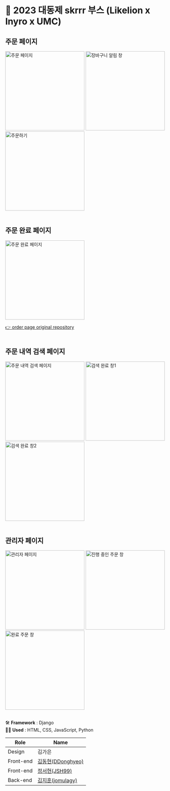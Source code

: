 # 🚩 2023 대동제 skrrr 부스 (Likelion x Inyro x UMC)
## 주문 페이지
<img width="250" alt="주문 페이지" src="https://github.com/DDonghyeo/skrrrr_order_page/assets/98632435/628db30d-2e01-4670-95b6-1cc60caff0f8">
<img width="250" alt="장바구니 알림 창" src="https://github.com/DDonghyeo/skrrrr_order_page/assets/98632435/4fd42e7b-2e59-4dfa-8441-bc190edf2d6f">
<img width="250" alt="주문하기" src="https://github.com/DDonghyeo/skrrrr_order_page/assets/98632435/ceaf9685-80bd-4dca-bb9e-d7daadfc47b4">
<br><br>

## 주문 완료 페이지
<img width="250" alt="주문 완료 페이지" src="https://github.com/DDonghyeo/skrrrr_order_page/assets/98632435/dd1b437a-e9a6-4378-ba34-fb67f1b62651">

[👉 order page original repository](https://github.com/DDonghyeo/skrrrr_order_page)<br><br>  

## 주문 내역 검색 페이지
<img width="250" alt="주문 내역 검색 페이지" src="https://github.com/jomulagy/Dae_Dong_festival/assets/63582234/2215c41b-7ccb-4fc8-ae6b-0dd3f89d15e6">
<img width="250" alt="검색 완료 창1" src="https://github.com/jomulagy/Dae_Dong_festival/assets/63582234/429f2493-8b84-472d-a9e9-3cde28595009">
<img width="250" alt="검색 완료 창2" src="https://github.com/jomulagy/Dae_Dong_festival/assets/63582234/533f22e8-6dd2-42be-bc19-d7abcffec941">
<br><br>   

## 관리자 페이지
<img width="250" alt="관리자 페이지" src="https://github.com/jomulagy/Dae_Dong_festival/assets/63582234/32cd2d44-374b-44c6-9429-f03de215fb3e">
<img width="250" alt="진행 중인 주문 창" src="https://github.com/jomulagy/Dae_Dong_festival/assets/63582234/37210ba1-97d7-4c9d-971d-4e0b971d6bfa">
<img width="250" alt="완료 주문 창" src="https://github.com/jomulagy/Dae_Dong_festival/assets/63582234/56552905-dab1-4703-b321-7f12ff159fd2">  
<br><br>  

🛠️ **Framework** : Django  
✍🏻 **Used** : HTML, CSS, JavaScript, Python  

|Role|Name| 
|-----|-----| 
|Design|김가은|  
|Front-end|[김동현(DDonghyeo)](https://github.com/DDonghyeo)|  
|Front-end|[정서현(JSH99)](https://github.com/JSH99)|  
|Back-end|[김지훈(jomulagy)](https://github.com/jomulagy)|  
